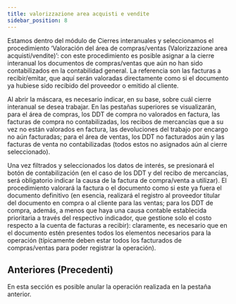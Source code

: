 ```yaml
---
title: valorizzazione area acquisti e vendite
sidebar_position: 8
---
```


Estamos dentro del módulo de Cierres interanuales y seleccionamos el procedimiento ‘Valoración del área de compras/ventas (Valorizzazione area acquisti/vendite)’: con este procedimiento es posible asignar a la cierre interanual los documentos de compras/ventas que aún no han sido contabilizados en la contabilidad general. La referencia son las facturas a recibir/emitar, que aquí serán valoradas directamente como si el documento ya hubiese sido recibido del proveedor o emitido al cliente.

Al abrir la máscara, es necesario indicar, en su base, sobre cuál cierre interanual se desea trabajar. En las pestañas superiores se visualizarán, para el área de compras, los DDT de compra no valorados en factura, las facturas de compra no contabilizadas, los recibos de mercancías que a su vez no están valorados en factura, las devoluciones del trabajo por encargo no aún facturadas; para el área de ventas, los DDT no facturados aún y las facturas de venta no contabilizadas (todos estos no asignados aún al cierre seleccionado).

Una vez filtrados y seleccionados los datos de interés, se presionará el botón de contabilización (en el caso de los DDT y del recibo de mercancías, será obligatorio indicar la causa de la factura de compra/venta a utilizar). El procedimiento valorará la factura o el documento como si este ya fuera el documento definitivo (en esencia, realizará el registro al proveedor titular del documento en compra o al cliente para las ventas; para los DDT de compra, además, a menos que haya una causa contable establecida prioritaria a través del respectivo indicador, que gestione solo el costo respecto a la cuenta de facturas a recibir): claramente, es necesario que en el documento estén presentes todos los elementos necesarios para la operación (típicamente deben estar todos los facturados de compras/ventas para poder registrar la operación).

## Anteriores (Precedenti)

En esta sección es posible anular la operación realizada en la pestaña anterior.